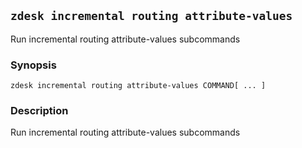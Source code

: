 ## `zdesk incremental routing attribute-values`

Run incremental routing attribute-values subcommands

### Synopsis

    zdesk incremental routing attribute-values COMMAND[ ... ]

### Description

Run incremental routing attribute-values subcommands

